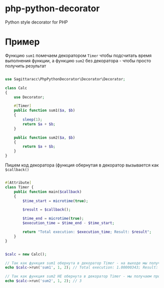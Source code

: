 # php-python-decorator
Python style decorator for PHP

# Пример
Функцию `sum1` помечаем декоратором `Timer` чтобы подсчитать время выполнения функции, а функцию `sum2` без декоратора - чтобы просто получить результат
```php

use Sagittaracc\PhpPythonDecorator\Decorator\Decorator;

class Calc
{
    use Decorator;

    #[Timer]
    public function sum1($a, $b)
    {
        sleep(1);
        return $a + $b;
    }

    public function sum2($a, $b)
    {
        return $a + $b;
    }
}
```

Пишем код декоратора (функция обернутая в декоратор вызывается как `$callback()`
```php

#[Attribute]
class Timer {
    public function main($callback)
    {
        $time_start = microtime(true);

        $result = $callback();

        $time_end = microtime(true);
        $execution_time = $time_end - $time_start;

        return "Total execution: $execution_time; Result: $result";
    }
}
```

```php

$calc = new Calc();

// Так как функция sum1 обернута в декоратор Timer - на выходе мы получаем результат и время выполнения
echo $calc->run('sum1', 1, 2); // Total execution: 1.00000343; Result: 3

// Так как функция sum2 НЕ обернута в декоратор Timer - мы получаем просто результат
echo $calc->run('sum2', 1, 2); // 3

```
